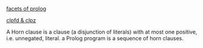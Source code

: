 [facets of prolog](https://www.metalevel.at/prolog/facets)

[clpfd & clpz](https://www.metalevel.at/prolog/clpz)

A Horn clause is a clause (a disjunction of literals) with at most one positive, i.e. unnegated, literal.
a Prolog program is a sequence of horn clauses.

